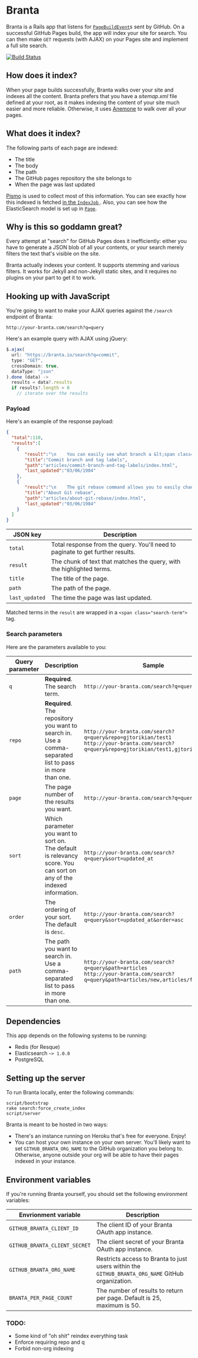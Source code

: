 Branta
============

Branta is a Rails app that listens for [`PageBuildEvent`][PageBuildEvent]s sent by GitHub. On a successful GitHub Pages build, the app will index your site for search. You can then make `GET` requests (with AJAX) on your Pages site and implement a full site search.

[![Build Status](https://travis-ci.org/gjtorikian/branta.svg?branch=master)](https://travis-ci.org/gjtorikian/branta)

## How does it index?

When your page builds successfully, Branta walks over your site and indexes all the content. Branta prefers that you have a *sitemap.xml* file defined at your root, as it makes indexing the content of your site much easier and more reliable. Otherwise, it uses [Anemone](https://github.com/chriskite/anemone) to walk over all your pages.

## What does it index?

The following parts of each page are indexed:

* The title
* The body
* The path
* The GitHub pages repository the site belongs to
* When the page was last updated

[Pismo](https://github.com/peterc/pismo) is used to collect most of this information. You can see exactly how this indexed is fetched [in the `IndexJob` ](https://github.com/gjtorikian/branta/blob/master/lib/branta/jobs/index.rb#L114-L123). Also, you can see how the ElasticSearch model is set up in [`Page`](https://github.com/gjtorikian/branta/blob/master/app/models/page.rb#L8-L17).

## Why is this so goddamn great?

Every attempt at "search" for GitHub Pages does it inefficiently: either you have to generate a JSON blob of all your contents, or your search merely filters the text that's visible on the site.

Branta actually indexes your content. It supports stemming and various filters. It works for Jekyll and non-Jekyll static sites, and it requires no plugins on your part to get it to work.

## Hooking up with JavaScript

You're going to want to make your AJAX queries against the `/search` endpoint of Branta:

```
http://your-branta.com/search?q=query
```

Here's an example query with AJAX using jQuery:

```javascript
$.ajax(
  url: "https://branta.io/search?q=commit",
  type: "GET",
  crossDomain: true,
  dataType: "json"
).done (data) ->
  results = data?.results
  if results?.length > 0
    // iterate over the results

```

### Payload

Here's an example of the response payload:

``` json
{
  "total":110,
  "results":[
    {
       "result":"\n    You can easily see what branch a &lt;span class=\"search-term\"&gt;commit&lt;/span&gt; is in by looking at the labels beneath the &lt;span class=\"search-term\"&gt;commit&lt;/span&gt; on the &lt;span class=\"search-term\"&gt;commit&lt;/span&gt; page.\n\nIf your &lt;span class=\"search-term\"&gt;commit&lt;/span&gt; is not on the default branch",
       "title":"Commit branch and tag labels",
       "path":"articles/commit-branch-and-tag-labels/index.html",
       "last_updated":"03/06/1984"
    },
    {
       "result":"\n    The git rebase command allows you to easily change a series of &lt;span class=\"search-term\"&gt;commits&lt;/span&gt;, modifying the history of your repository. You can reorder, edit, or squash &lt;span class=\"search-term\"&gt;commits&lt;/span&gt;",
       "title":"About Git rebase",
       "path":"articles/about-git-rebase/index.html",
       "last_updated":"03/06/1984"
    }
  ]
}
```

|JSON key | Description
|----------------|----------
|`total` | Total response from the query. You'll need to paginate to get further results.
|`result` | The chunk of text that matches the query, with the highlighted terms.
|`title` | The title of the page.
|`path` | The path of the page.
|`last_updated` | The time the page was last updated.

Matched terms in the `result` are wrapped in a `<span class="search-term">` tag.

### Search parameters

Here are the parameters available to you:

|Query parameter | Description | Sample
|----------------|-------------|----------
|`q` | **Required**. The search term. | `http://your-branta.com/search?q=query`
|`repo` | **Required**. The repository you want to search in. Use a comma-separated list to pass in more than one. | `http://your-branta.com/search?q=query&repo=gjtorikian/test1`<br />`http://your-branta.com/search?q=query&repo=gjtorikian/test1,gjtorikian/test2`
|`page` | The page number of the results you want. | `http://your-branta.com/search?q=query&page=2`
|`sort` | Which parameter you want to sort on. The default is relevancy score. You can sort on any of the indexed information. | `http://your-branta.com/search?q=query&sort=updated_at`
|`order` | The ordering of your sort. The default is `desc`. | `http://your-branta.com/search?q=query&sort=updated_at&order=asc`
|`path` | The path you want to search in. Use a comma-separated list to pass in more than one. | `http://your-branta.com/search?q=query&path=articles`<br />`http://your-branta.com/search?q=query&path=articles/new,articles/fresh`

## Dependencies

This app depends on the following systems to be running:

* Redis (for Resque)
* Elasticsearch `~> 1.0.0`
* PostgreSQL

## Setting up the server

To run Branta locally, enter the following commands:
```
script/bootstrap
rake search:force_create_index
script/server
```

Branta is meant to be hosted in two ways:

* There's an instance running on Heroku that's free for everyone. Enjoy!
* You can host your own instance on your own server. You'll likely want to set `GITHUB_BRANTA_ORG_NAME` to the GitHub organization you belong to. Otherwise, anyone outside your org will be able to have their pages indexed in your instance.

## Environment variables

If you're running Branta yourself, you should set the following environment variables:

|Envrionment variable | Description
|---------------------|------------
|`GITHUB_BRANTA_CLIENT_ID` | The client ID of your Branta OAuth app instance.
|`GITHUB_BRANTA_CLIENT_SECRET` | The client secret of your Branta OAuth app instance.
|`GITHUB_BRANTA_ORG_NAME` | Restricts access to Branta to just users within the `GITHUB_BRANTA_ORG_NAME` GitHub organization.
| `BRANTA_PER_PAGE_COUNT` | The number of results to return per page. Default is 25, maximum is 50.

### TODO:

- Some kind of "oh shit" reindex everything task
- Enforce requiring repo and q
- Forbid non-org indexing

[PageBuildEvent]: https://developer.github.com/v3/activity/events/types/#pagebuildevent
